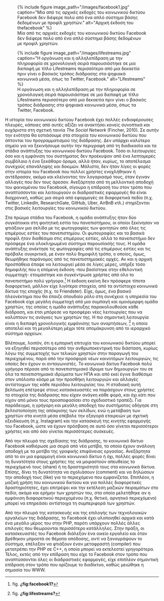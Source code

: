 <figure id="fig:facebook1">
{% include figure image_path="/images/facebook1.jpg" caption="Μία από
τις αρχικές εκδοχές του κοινωνικού δικτύου Facebook δεν διέφερε πολύ από
ένα απλό σύστημα βάσης δεδομένων με προφίλ χρηστών." alt="Αρχική έκδοση
του thefacebook" %}
<figcaption>
Μία από τις αρχικές εκδοχές του κοινωνικού δικτύου Facebook δεν διέφερε
πολύ από ένα απλό σύστημα βάσης δεδομένων με προφίλ χρηστών.
</figcaption>
</figure>
<figure id="fig:lifestreams">
{% include figure image_path="/images/lifestreams.jpg" caption="Η
οργάνωση και η αλληλεπίδραση με την πληροφορία σε χρονολογική σειρά
παρουσιάστηκε σε μια διεπαφή με τίτλο Lifestreams περισσότερο από μια
δεκαετία πριν γίνει ο βασικός τρόπος διάδρασης στα ψηφιακά κοινωνικά
μέσα, όπως τα Twitter, Facebook." alt="Lifestreams" %}
<figcaption>
Η οργάνωση και η αλληλεπίδραση με την πληροφορία σε χρονολογική σειρά
παρουσιάστηκε σε μια διεπαφή με τίτλο Lifestreams περισσότερο από μια
δεκαετία πριν γίνει ο βασικός τρόπος διάδρασης στα ψηφιακά κοινωνικά
μέσα, όπως τα Twitter, Facebook.
</figcaption>
</figure>

Η ιστορία του κοινωνικού δικτύου Facebook έχει πολλές ενδιαφέρουσες
πλευρές, κάποιες από αυτές αξίζει να ανακτήσει κανείς συνοπτικά και
ευχάριστα στη σχετική ταινία *The Social Network* (Fincher, 2010). Σε
αυτήν την ενότητα θα εστιάσουμε στα στοιχεία του κοινωνικού δικτύου που
άπτονται του προγραμματισμού της διάδρασης. Δεν υπάρχει καλύτερο σημείο
για να ξεκινήσουμε αυτήν την περιγραφή από τη διαδικασία και τα στάδια
ανάπτυξης του κοινωνικού δικτύου Facebook. Τόσο οι λειτουργίες όσο και η
εμφάνιση του συστήματος δεν προέκυψαν από ένα λεπτομερές συμβόλαιο ή ένα
ξεκάθαρο όραμα, αλλά ήταν, κυρίως, το αποτέλεσμα συνεχούς επανάληψης και
δοκιμών. Μάλιστα, δεν ήταν λίγες οι φορές στην ιστορία του Facebook που
πολλοί χρήστες ενοχλήθηκαν ή αντέδρασαν, ακόμα και κλείνοντας τον
λογαριασμό τους, όταν έγιναν αλλαγές που δεν τους άρεσαν. Ανεξάρτητα από
τη μελλοντική αποδοχή του φαινομένου του Facebook, σίγουρα η επίδρασή
του στον τρόπο που αναπτύσσονται και λειτουργούν οι διαδραστικές
εφαρμογές θα είναι διαχρονική, καθώς μια σειρά από εφαρμογές σε
διαφορετικά πεδία (π.χ. Twitter, LinkedIn, ResearchGate, GitHub, Uber,
AirBnB κτλ.) στηρίζονται στις βασικές λειτουργίες του κοινωνικού
δικτύου.

Στα πρώιμα στάδια του Facebook, η ομάδα ανάπτυξης ήταν δύο συγκάτοικοι
στη φοιτητική εστία του πανεπιστήμιου, οι οποίοι ξεκίνησαν να φτιάξουν
μια σελίδα με τις φωτογραφίες των φοιτητών από όλες τις επιμέρους εστίες
του πανεπιστημίου. Οι φωτογραφίες και τα βασικά προφίλ ήταν διαθέσιμα
στις επιμέρους εστίες, αλλά το πανεπιστήμιο δεν πρόσφερε ένα
ολοκληρωμένο σύστημα παρουσίασής τους. Η ομάδα ανάπτυξης ανέκτησε τις
φωτογραφίες από τις επιμέρους εστίες και τις πρόβαλε συγκριτικά, με έναν
πολύ δημοφιλή τρόπο, ο οποίος, όμως, θεωρήθηκε παράνομος από τις
πανεπιστημιακές αρχές. Αν και η αρχική προσπάθεια έπαψε να λειτουργεί
μέσα σε λίγες μέρες, υπήρξε τόσο δημοφιλής που η επόμενη έκδοση -που
βασίστηκε στην εθελοντική συμμετοχή- ετοιμάστηκε και συγκέντρωσε χρήστες
από όλο το πανεπιστήμιο πολύ γρήγορα.[^1] Η έκδοση εκείνη δεν πρόσφερε
τίποτα διαφορετικό, μάλλον είχε λιγότερα στοιχεία, από τα αντίστοιχα
κοινωνικά δίκτυα της εποχής (π.χ. το Friendster). Είχε, όμως, ένα βασικό
πλεονέκτημα που θα έπαιζε σπουδαίο ρόλο στη συνέχεια: η υπηρεσία του
Facebook είχε μεγάλη συμμετοχή από μια συμπαγή και ομοιόμορφη ομάδα
χρηστών, της οποίας η ομάδα ανάπτυξης παρακολουθούσε κάθε διάδραση, και
έτσι μπόρεσε να προσφέρει νέες λειτουργίες που να καλύπτουν τις ανάγκες
των χρηστών της. Η πιο σημαντική λειτουργία είναι η διεπαφή χρονολογικής
εμφάνισης των αναρτήσεων, [^2] η οποία αποτελεί και τη μεγαλύτερη μέχρι
τότε απομάκρυνση από το ιεραρχικό σύστημα αρχείων.

Βλέπουμε, λοιπόν, ότι η εμπορική επιτυχία του κοινωνικού δικτύου μπορεί
να εξηγηθεί περισσότερο από την ανθρωποκεντρική του διάσταση, κυρίως
λόγω της συμμετοχής των τελικών χρηστών στην παραγωγή του περιεχομένου,
παρά από την προσφορά νέων καινοτόμων λειτουργιών, τις οποίες δεν έχουν
οι ανταγωνιστές. Το κοινωνικό δίκτυο Facebook πολύ γρήγορα πέρασε από το
πανεπιστημιακό ίδρυμα των δημιουργών του σε όλα τα πανεπιστημιακά
ιδρύματα των ΗΠΑ και από εκεί έγινε διαθέσιμο στον υπόλοιπο κόσμο με την
προσθήκη λειτουργιών και αλλαγές αντίστοιχων της κάθε περιόδου
λειτουργίας του. Η σταδιακή αυτή βελτίωση επέτρεψε στους κατασκευαστές
να παράσχουν στους χρήστες τα στοιχεία της διάδρασης που είχαν ανάγκη
κάθε φορά, και όχι κάτι που είχαν από μόνοι τους προαποφασίσει στο
σχεδιαστικό τραπέζι. Για παράδειγμα, η γρήγορη και μεγάλη αποδοχή του
συστήματος οδήγησε στη βελτιστοποίηση της απόκρισης των σελίδων, ενώ η
μετάβαση των χρηστών στα κινητά μέσα επέβαλε την εξαγορά εταιρειών με
σχετική εξειδίκευση (π.χ. Ιnstagram) και την κατασκευή της κινητής
εφαρμογής του Facebook, ώστε να έχουν πρόσβαση σε αυτό όσο γίνεται
περισσότεροι χρήστες και από όσο γίνεται περισσότερες συσκευές.

Από την πλευρά της σχεδίασης της διάδρασης, το κοινωνικό δίκτυο Facebook
καθιέρωσε μια σειρά από νέα μοτίβα, τα οποία έχουν ανάλογη αποδοχή με τα
μοτίβα της γραφικής επιφάνειας εργασίας. Ανεξάρτητα από το αν μια
εφαρμογή είναι κοινωνικό δίκτυο ή όχι, πολλές φορές δίνει τη δυνατότητα
στους χρήστες της να μοιραστούν απευθείας το περιεχόμενό τους (share) ή
τη δραστηριότητά τους στα κοινωνικά δίκτυα. Επίσης, δίνει τη δυνατότητα
να σχολιάσουν (comment) και να δηλώσουν την αποδοχή τους (like) για το
περιεχόμενο που εμφανίζεται. Επιπλέον, η μαζική χρήση του κοινωνικού
δικτύου και για πολλές διαφορετικές δραστηριότητες, έχει επιτρέψει και
την εκτέλεση μαζικών πειραμάτων στο πεδίο, ακόμα και ερήμην των χρηστών
του, στα οποία μελετήθηκε αν η εμφάνιση διαφορετικού περιεχομένου (π.χ.
θετικό, αρνητικό περιεχόμενο) μπορεί να επηρεάσει αντίστοιχα τη
συμπεριφορά των χρηστών.

Από την πλευρά της κατασκευής και της επιλογής των τεχνολογικών
εργαλείων της διάδρασης, το Facebook έχει υλοποιηθεί αρχικά και κατά ένα
μεγάλο μέρος του στην PHP, παρότι υπάρχουν πολλές άλλες επιλογές που
θεωρούνται περισσότερο κατάλληλες. Στην πράξη, οι κατασκευαστές του
Facebook διάλεξαν ένα οικείο εργαλείο και όταν βρέθηκαν μπροστά σε
θέματα απόδοσης, αντί να ξαναγράψουν το σύστημα, επέλεξαν να φτιάξουν
έναν μεταφραστή (compiler) που μετατρέπει την PHP σε C++, η οποία μπορεί
να εκτελεστεί γρηγορότερα. Τέλος, εκτός από την επίδραση που είχε το
Facebook στον τρόπο που αναπτύσσονται όλες οι διαδραστικές εφαρμογές,
είχε επιπλέον σημαντική επίδραση στον τρόπο που ορίζουμε το διαδίκτυο,
καθώς μειώθηκε η σημασία του WWW.

[^1]: fig. **¿fig:facebook1?**

[^2]: fig. **¿fig:lifestreams?**
